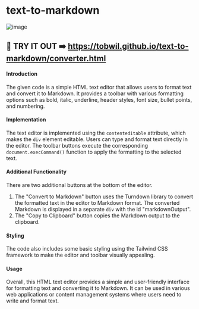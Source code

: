 # text-to-markdown
![image](https://github.com/tobwil/text-to-markdown/assets/72387477/3b66ef0c-3838-4334-926b-827c18db4495)
## 📄 TRY IT OUT ➡️ https://tobwil.github.io/text-to-markdown/converter.html

#### Introduction

The given code is a simple HTML text editor that allows users to format text and convert it to Markdown. It provides a toolbar with various formatting options such as bold, italic, underline, header styles, font size, bullet points, and numbering.

#### Implementation

The text editor is implemented using the `contenteditable` attribute, which makes the `div` element editable. Users can type and format text directly in the editor. The toolbar buttons execute the corresponding `document.execCommand()` function to apply the formatting to the selected text.

#### Additional Functionality

There are two additional buttons at the bottom of the editor.

1.  The "Convert to Markdown" button uses the Turndown library to convert the formatted text in the editor to Markdown format. The converted Markdown is displayed in a separate `div` with the id "markdownOutput".
2.  The "Copy to Clipboard" button copies the Markdown output to the clipboard.

#### Styling

The code also includes some basic styling using the Tailwind CSS framework to make the editor and toolbar visually appealing.

#### Usage

Overall, this HTML text editor provides a simple and user-friendly interface for formatting text and converting it to Markdown. It can be used in various web applications or content management systems where users need to write and format text.
